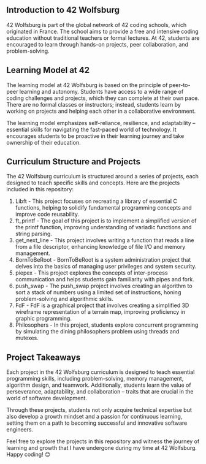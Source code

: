 <h2>Introduction to 42 Wolfsburg</h2>
<p>42 Wolfsburg is part of the global network of 42 coding schools, which originated in France. The school aims to provide a free and intensive coding education without traditional teachers or formal lectures. At 42, students are encouraged to learn through hands-on projects, peer collaboration, and problem-solving.</p>

<h2>Learning Model at 42</h2>
<p>The learning model at 42 Wolfsburg is based on the principle of peer-to-peer learning and autonomy. Students have access to a wide range of coding challenges and projects, which they can complete at their own pace. There are no formal classes or instructors; instead, students learn by working on projects and helping each other in a collaborative environment.</p>
<p>The learning model emphasizes self-reliance, resilience, and adaptability – essential skills for navigating the fast-paced world of technology. It encourages students to be proactive in their learning journey and take ownership of their education.</p>

<h2>Curriculum Structure and Projects</h2>
<p>The 42 Wolfsburg curriculum is structured around a series of projects, each designed to teach specific skills and concepts. Here are the projects included in this repository:</p>
<ol>
    <li>Libft - This project focuses on recreating a library of essential C functions, helping to solidify fundamental programming concepts and improve code reusability.</li>
    <li>ft_printf - The goal of this project is to implement a simplified version of the printf function, improving understanding of variadic functions and string parsing.</li>
    <li>get_next_line - This project involves writing a function that reads a line from a file descriptor, enhancing knowledge of file I/O and memory management.</li>
    <li>BornToBeRoot - BornToBeRoot is a system administration project that delves into the basics of managing user privileges and system security.</li>
    <li>piepex - This project explores the concepts of inter-process communication and helps students gain familiarity with pipes and fork.</li>
    <li>push_swap - The push_swap project involves creating an algorithm to sort a stack of numbers using a limited set of instructions, honing problem-solving and algorithmic skills.</li>
    <li>FdF - FdF is a graphical project that involves creating a simplified 3D wireframe representation of a terrain map, improving proficiency in graphic programming.</li>
    <li>Philosophers - In this project, students explore concurrent programming by simulating the dining philosophers problem using threads and mutexes.</li>
</ol>

<h2>Project Takeaways</h2>
<p>Each project in the 42 Wolfsburg curriculum is designed to teach essential programming skills, including problem-solving, memory management, algorithm design, and teamwork. Additionally, students learn the value of perseverance, adaptability, and collaboration – traits that are crucial in the world of software development.</p>
<p>Through these projects, students not only acquire technical expertise but also develop a growth mindset and a passion for continuous learning, setting them on a path to becoming successful and innovative software engineers.</p>

<p>Feel free to explore the projects in this repository and witness the journey of learning and growth that I have undergone during my time at 42 Wolfsburg. Happy coding! 😊</p>
